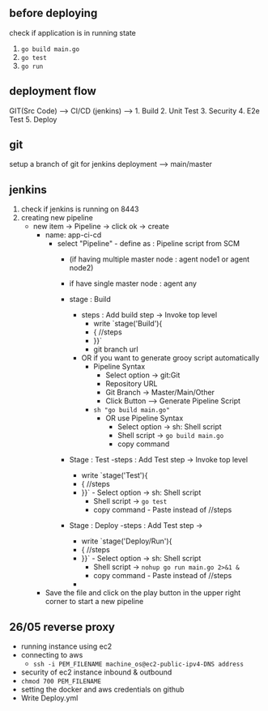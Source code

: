 ## before deploying
check if application is in running state
1. `go build main.go`
2. `go test`
3. `go run`

## deployment flow
GIT(Src Code) --> CI/CD (jenkins) --> 1. Build 
                                      2. Unit Test
                                      3. Security
                                      4. E2e Test
                                      5. Deploy

## git
setup a branch of git for jenkins deployment
--> main/master 

## jenkins
1. check if jenkins is running on 8443
2. creating new pipeline
    - new item -> Pipeline -> click ok -> create
        - name: app-ci-cd
            - select "Pipeline"
                  - define as : Pipeline script from SCM 
                - (if having multiple master node : agent node1 or agent  node2)
                - if have single master node : agent any
                - stage : Build
                  -  steps : Add build step -> Invoke top level
                     -  write `stage('Build'){
                     -  {
                            //steps  
                     -  }}`
                     -  git branch url
                  - OR if you want to generate grooy script automatically
                    - Pipeline Syntax
                      - Select option -> git:Git
                      - Repository URL
                      - Git Branch -> Master/Main/Other
                      - Click Button --> Generate Pipeline Script
                    - `sh "go build main.go"`
                      -  OR  use  Pipeline Syntax
                         -   Select option -> sh: Shell script
                         -   Shell script -> `go build main.go`
                         -   copy command 
                - Stage : Test
                   -steps : Add Test step -> Invoke top level
                     -  write `stage('Test'){
                     -  {
                            //steps  
                     -  }}`
                      -   Select option -> sh: Shell script
                         -   Shell script -> `go test`
                         -   copy command
                      - Paste instead of //steps
  
                - Stage : Deploy
                   -steps : Add Test step -> 
                     -  write `stage('Deploy/Run'){
                     -  {
                            //steps  
                     -  }}`
                      -   Select option -> sh: Shell script
                         -   Shell script -> `nohup go run main.go 2>&1 &`
                         -   copy command
                      - Paste instead of //steps 
                    - 
        - Save the file and click on the play button in the upper right corner to start a new pipeline
  
  ## 26/05 reverse proxy
  - running instance using ec2
  - connecting to aws 
    - `ssh -i PEM_FILENAME machine_os@ec2-public-ipv4-DNS address`
  - security of ec2 instance inbound & outbound
  - `chmod 700 PEM_FILENAME`
  - setting the docker and aws credentials on github
  - Write Deploy.yml
